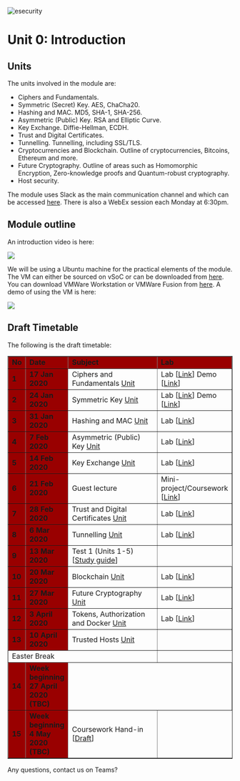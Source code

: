 ![esecurity](https://raw.githubusercontent.com/billbuchanan/appliedcrypto/main/z_associated/esecurity_graphics.png)

# Unit 0: Introduction

## Units
The units involved in the module are:

* Ciphers and Fundamentals.  
* Symmetric (Secret) Key. AES, ChaCha20.
* Hashing and MAC. MD5, SHA-1, SHA-256.
* Asymmetric (Public) Key. RSA and Elliptic Curve.
* Key Exchange. Diffie-Hellman, ECDH.
* Trust and Digital Certificates. 
* Tunnelling. Tunnelling, including SSL/TLS.
* Cryptocurrencies and Blockchain. Outline of cryptocurrencies, Bitcoins, Ethereum and more.
* Future Cryptography. Outline of areas such as Homomorphic Encryption, Zero-knowledge proofs and Quantum-robust cryptography.
* Host security.

The module uses Slack as the main communication channel and which can be accessed [here](esecurity2020.slack.com). There is also a WebEx session each Monday at 6:30pm.

## Module outline
An introduction video is here:

[![](http://img.youtube.com/vi/z9DaFxDuxxA/0.jpg)](http://www.youtube.com/watch?v=z9DaFxDuxxA "")

We will be using a Ubuntu machine for the practical elements of the module. The VM can either be sourced on vSoC or can be downloaded from [here](https://livenapierac-my.sharepoint.com/:u:/g/personal/b_buchanan_napier_ac_uk/Ed074id3TQVNneDepApeUa8B1TMsUw4P7nXtIZTDzFkkig?e=yyElRx). You can download VMWare Workstation or VMWare Fusion from [here](https://softcentre.soc.napier.ac.uk/users.cgi). A demo of using the VM is here:

[![](http://img.youtube.com/vi/tIQYpjaELcA/0.jpg)](http://www.youtube.com/watch?v=tIQYpjaELcA "")

## Draft Timetable
<p>The following is the draft timetable:</p>
<table width="100%" border="1" cellpadding="0" cellspacing="0">
  <tr>
    <td width="5%" bgcolor="#990000" class="table1"><strong>No</strong></td>
    <td width="15%" bgcolor="#990000" class="table1"><strong>Date</strong></td>
    <td width="50%" bgcolor="#990000" class="table1"><strong>Subject</strong></td>
    <td width="30%" bgcolor="#990000" class="table1"><strong>Lab</strong></td>
  </tr>
<tr>
    <td bgcolor="#990000" class="table1"><strong>1</strong></td>
    <td bgcolor="#990000" class="table1"><strong>17 Jan 2020 </strong></td>
    <td>Ciphers and Fundamentals <a href="https://github.com/billbuchanan/esecurity/tree/master/unit01_cipher_fundamentals">Unit</a></td>
    <td>Lab [<a href="https://github.com/billbuchanan/esecurity/blob/master/unit01_cipher_fundamentals/lab/new_lab01.pdf" target="_blank">Link</a>] Demo [<a href="https://www.youtube.com/watch?v=v6H7lHblKes" target="_blank">Link</a>]</td>
</tr>
<tr>
    <td bgcolor="#990000" class="table1"><strong>2</strong></td>
    <td bgcolor="#990000" class="table1"><strong>24 Jan 2020 </strong></td>
    <td>Symmetric Key <a href="https://github.com/billbuchanan/esecurity/tree/master/unit02_symmetric">Unit</a></td>
    <td>Lab [<a href="https://github.com/billbuchanan/esecurity/blob/master/unit02_symmetric/lab/new_lab02.pdf" target="_blank">Link</a>] Demo [<a href="https://www.youtube.com/watch?v=N3UADaXmOik" target="_blank">Link</a>]</td>
</tr>
    <tr>
    <td bgcolor="#990000" class="table1"><strong>3</strong></td>
    <td bgcolor="#990000" class="table1"><strong>31 Jan 2020 </strong></td>
    <td>Hashing and MAC <a href="https://github.com/billbuchanan/esecurity/tree/master/unit03_hashing">Unit</a></td>
    <td>Lab [<a href="https://github.com/billbuchanan/esecurity/blob/master/unit03_hashing/lab/new_lab03.pdf" target="_blank">Link</a>]</td>
</tr>
        <tr>
    <td bgcolor="#990000" class="table1"><strong>4</strong></td>
    <td bgcolor="#990000" class="table1"><strong>7 Feb 2020 </strong></td>
    <td>Asymmetric (Public) Key <a href="https://github.com/billbuchanan/esecurity/tree/master/unit04_public_key">Unit</a></td>
    <td>Lab [<a href="https://asecuritysite.com/public/new_lab04.pdf" target="_blank">Link</a>]</td>
</tr>
            <tr>
    <td bgcolor="#990000" class="table1"><strong>5</strong></td>
    <td bgcolor="#990000" class="table1"><strong>14 Feb 2020 </strong></td>
    <td>Key Exchange <a href="https://asecuritysite.com/esecurity/unit05">Unit</a></td>
    <td>Lab [<a href="https://asecuritysite.com/public/new_lab05.pdf" target="_blank">Link</a>]</td>
</tr>
                <tr>
    <td bgcolor="#990000" class="table1"><strong>6</strong></td>
    <td bgcolor="#990000" class="table1"><strong>21 Feb 2020</strong></td>
    <td>Guest lecture</td>
    <td>Mini-project/Coursework [<a href="https://asecuritysite.com/public/lab_mini_project.pdf" target="_blank">Link</a>]</td>
</tr>
                    <tr>
    <td bgcolor="#990000" class="table1"><strong>7</strong></td>
    <td bgcolor="#990000" class="table1"><strong>28 Feb 2020 </strong></td>
    <td>Trust and Digital Certificates <a href="https://asecuritysite.com/esecurity/unit06">Unit</a></td>
    <td>Lab [<a href="https://asecuritysite.com/public/new_lab06.pdf" target="_blank">Link</a>]</td>
</tr>
                        <tr>
    <td bgcolor="#990000" class="table1"><strong>8</strong></td>
    <td bgcolor="#990000" class="table1"><strong>6 Mar 2020</strong></td>
    <td>Tunnelling <a href="https://asecuritysite.com/esecurity/unit07">Unit</a></td>
    <td>Lab [<a href="https://asecuritysite.com//public/new_lab07.pdf" target="_blank">Link</a>]</td>
</tr>
<tr>
    <td bgcolor="#990000" class="table1"><strong>9</strong></td>
    <td bgcolor="#990000" class="table1"><strong>13 Mar 2020</strong></td>
    <td>Test 1 (Units 1-5) [<a href="https://asecuritysite.com/esecurity/guide" target="_blank">Study guide</a>]</td>
</tr>
                            <tr>
    <td bgcolor="#990000" class="table1"><strong>10</strong></td>
    <td bgcolor="#990000" class="table1"><strong>20 Mar 2020 </strong></td>
    <td>Blockchain <a href="https://asecuritysite.com/esecurity/unit08">Unit</a></td>
    <td>Lab [<a href="https://asecuritysite.com/public/new_lab08_linux.pdf" target="_blank">Link</a>]</td>
</tr>
                                <tr>
    <td bgcolor="#990000" class="table1"><strong>11</strong></td>
    <td bgcolor="#990000" class="table1"><strong>27 Mar 2020 </strong></td>
    <td>Future Cryptography <a href="https://asecuritysite.com/esecurity/unit09">Unit</a></td>
    <td>Lab [<a href="https://asecuritysite.com/public/new_lab09.pdf" target="_blank">Link</a>]</td>
</tr>
                                <tr>
                                    <td bgcolor="#990000" class="table1"><strong>12</strong></td>
                                    <td bgcolor="#990000" class="table1"><strong>3 April 2020 </strong></td>
                                    <td>Tokens, Authorization and Docker <a href="https://asecuritysite.com/esecurity/unit10">Unit</a></td>
                                    <td>Lab [<a href="https://asecuritysite.com/public/unit10_tokens.pdf" target="_blank">Link</a>]</td>
                                </tr>
                                <tr>
                                    <td bgcolor="#990000" class="table1"><strong>13</strong></td>
                                    <td bgcolor="#990000" class="table1"><strong>10 April 2020 </strong></td>
                                    <td>Trusted Hosts <a href="https://asecuritysite.com//esecurity/unit11">Unit</a></td>
                                    <td></td>
                                </tr>

<tr><td colspan="3">Easter Break</td></tr>
        <tr>
    <td bgcolor="#990000" class="table1"><strong>14</strong></td>
    <td bgcolor="#990000" class="table1"><strong>Week beginning 27 April 2020 (TBC)</strong></td>
    <td colspan="2"></td>
</tr>
            <tr>
    <td bgcolor="#990000" class="table1"><strong>15</strong></td>
    <td bgcolor="#990000" class="table1"><strong>Week beginning 4 May 2020 (TBC)</strong></td>
    <td>Coursework Hand-in [<a href="https//asecuritysite.com//esecurity/cw" target="_blank">Draft</a>]</td>

</tr>
</table>

Any questions, contact us on Teams?


